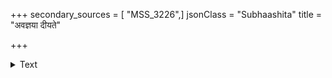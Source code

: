 +++
secondary_sources = [ "MSS_3226",]
jsonClass = "Subhaashita"
title = "अवज्ञया दीयते"

+++

<details><summary>Text</summary>

अवज्ञया दीयते यत् तथैवाश्रद्धयापि च।  
तदाहुरधमं दानं मुनयः सत्यवादिनः॥
</details>
